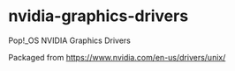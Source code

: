 # nvidia-graphics-drivers

Pop!_OS NVIDIA Graphics Drivers

Packaged from https://www.nvidia.com/en-us/drivers/unix/


